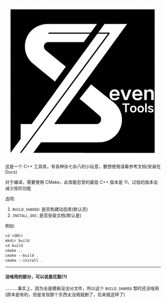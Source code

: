 ![logo](logo.png)

这是一个 C++ 工具库，有各种杂七杂八的小玩意，要想使用请看参考文档(安装在 Docs)

对于编译，需要使用 CMake，此库能忍受的最低 C++ 版本是 11，过低的版本会减少库的功能

选项:
1. `BUILD_SHARED`: 是否构建动态库(默认否)
2. `INSTALL_DOC`: 是否安装文档(默认是)

例如:
```
cd <SRC>
mkdir build
cd build
cmake ..
cmake --build .
cmake --install .
```
---
#### 没啥用的部分，可以说是花絮(?)

..........事实上，因为全是模板没法分文件，所以这个 `BUILD_SHARED` 暂时还没啥用(原本是有的，但是发现那个东西太没用就删了，后来就这样了)
